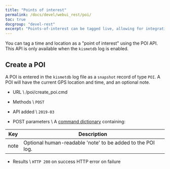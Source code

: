 ```yaml
---
title: "Points of interest"
permalink: /docs/devel/webui_rest/poi/
toc: true
docgroup: "devel-rest"
excerpt: "Points-of-interest can be tagged live, allowing for integration of physical buttons or other scripts to make a kismetdb entry for future analysis."
---
```

You can tag a time and location as a "point of interest" using the POI API.  This API is only available when the `kismetdb` log is enabled.

## Create a POI
A POI is entered in the `kismetdb` log file as a `snapshot` record of type `POI`.  A POI will have the current GPS location and time, and an optional note.

* URL \\
        /poi/create_poi.cmd

* Methods \\
        `POST`

* API added \\
        `2019-03`

* POST parameters \\
A [command dictionary](/docs/devel/webui_rest/commands/) containing:

| Key | Description |
| --- | ----------- |
| note | Optional human-readable 'note' to be added to the POI log. |

* Results \\
        `HTTP 200` on success
        HTTP error on failure

